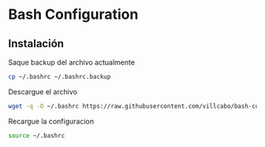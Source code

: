 # Bash Configuration

## Instalación

Saque backup del archivo actualmente

```bash
cp ~/.bashrc ~/.bashrc.backup
```

Descargue el archivo

```bash
wget -q -O ~/.bashrc https://raw.githubusercontent.com/villcabo/bash-configuration/main/bash_default.bash.sh
```

Recargue la configuracion

```bash
source ~/.bashrc
```
